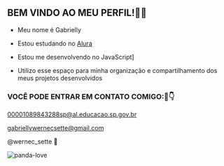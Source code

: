 ## BEM VINDO AO MEU PERFIL!💟🌠

- Meu nome é Gabrielly

* Estou estudando no [Alura](https://alura.com.br)

- Estou me desenvolvendo no JavaScript]

- Utilizo esse espaço para minha organização e compartilhamento dos meus projetos desenvolvidos

### VOCÊ PODE ENTRAR EM CONTATO COMIGO:📧👇
00001089843288sp@al.educacao.sp.gov.br

gabriellywernecsette@gmail.com

@wernec_sette 📲

![panda-love](https://github.com/GabbyWernec7/GabbyWernec77/assets/171045881/47e9cb85-ba1f-4c71-b08a-bc44e0328c44)
